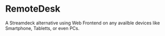 # RemoteDesk
A Streamdeck alternative using Web Frontend on any availble devices like Smartphone, Tabletts, or even PCs.
